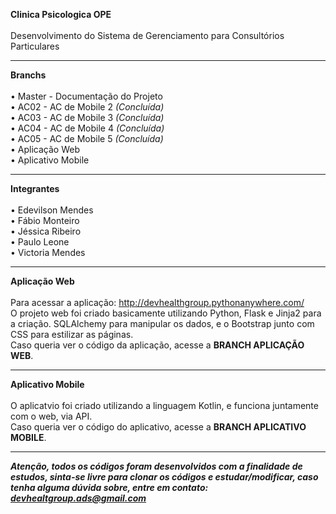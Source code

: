 <b>Clinica Psicologica OPE</b><br>
<br>
Desenvolvimento do Sistema de Gerenciamento para Consultórios Particulares

<hr>

<b>Branchs</b><br>
<br>
• Master - Documentação do Projeto<br>
• AC02 - AC de Mobile 2 <i>(Concluída)</i><br>
• AC03 - AC de Mobile 3 <i>(Concluída)</i><br>
• AC04 - AC de Mobile 4 <i>(Concluída)</i><br>
• AC05 - AC de Mobile 5 <i>(Concluída)</i><br>
• Aplicação Web<br>
• Aplicativo Mobile

<hr>

<b>Integrantes</b><br>
<br>
• Edevilson Mendes<br>
• Fábio Monteiro<br>
• Jéssica Ribeiro<br>
• Paulo Leone<br>
• Victoria Mendes

<hr>

<b>Aplicação Web</b><br>
<br>
Para acessar a aplicação: http://devhealthgroup.pythonanywhere.com/
<br>
O projeto web foi criado basicamente utilizando Python, Flask e Jinja2 para a criação. SQLAlchemy para manipular os dados, e o Bootstrap junto com CSS para estilizar as páginas.
<br>
Caso queria ver o código da aplicação, acesse a <b>BRANCH APLICAÇÃO WEB</b>.

<hr>

<b>Aplicativo Mobile</b><br>
<br>
O aplicatvio foi criado utilizando a linguagem Kotlin, e funciona juntamente com o web, via API.
<br>
Caso queria ver o código do aplicativo, acesse a <b>BRANCH APLICATIVO MOBILE</b>.

<hr>

<b><em>Atenção, todos os códigos foram desenvolvidos com a finalidade de estudos, sinta-se livre para clonar os códigos e estudar/modificar, caso tenha alguma dúvida sobre, entre em contato: devhealtgroup.ads@gmail.com</em></b>
